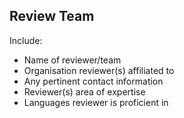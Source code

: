 ## Review Team

Include:

- Name of reviewer/team
- Organisation reviewer(s) affiliated to
- Any pertinent contact information
- Reviewer(s) area of expertise
- Languages reviewer is proficient in
